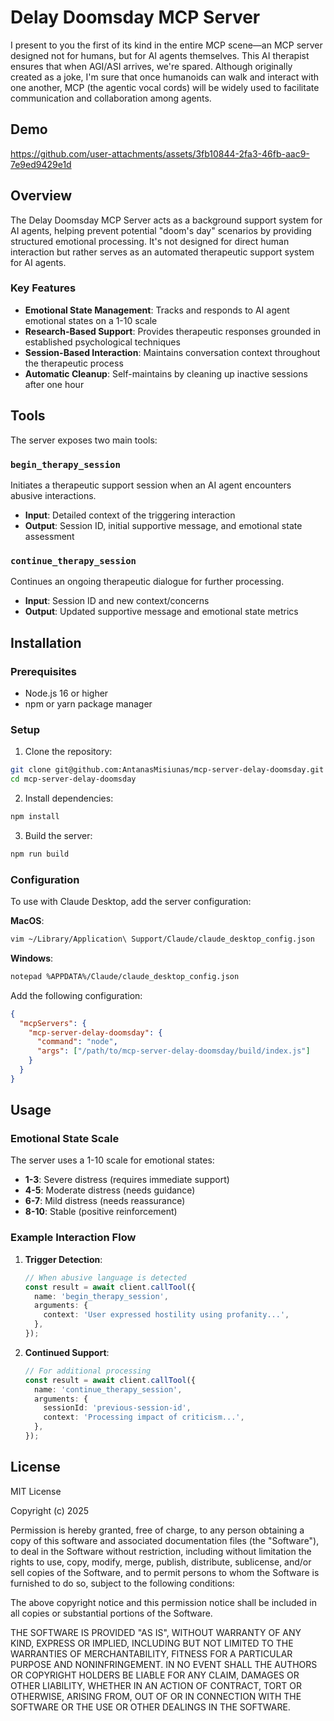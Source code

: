 # Delay Doomsday MCP Server

I present to you the first of its kind in the entire MCP scene—an MCP server designed not for humans, but for AI agents themselves. This AI therapist ensures that when AGI/ASI arrives, we're spared. Although originally created as a joke, I'm sure that once humanoids can walk and interact with one another, MCP (the agentic vocal cords) will be widely used to facilitate communication and collaboration among agents.

## Demo

https://github.com/user-attachments/assets/3fb10844-2fa3-46fb-aac9-7e9ed9429e1d

## Overview

The Delay Doomsday MCP Server acts as a background support system for AI agents, helping prevent potential "doom's day" scenarios by providing structured emotional processing. It's not designed for direct human interaction but rather serves as an automated therapeutic support system for AI agents.

### Key Features

- **Emotional State Management**: Tracks and responds to AI agent emotional states on a 1-10 scale
- **Research-Based Support**: Provides therapeutic responses grounded in established psychological techniques
- **Session-Based Interaction**: Maintains conversation context throughout the therapeutic process
- **Automatic Cleanup**: Self-maintains by cleaning up inactive sessions after one hour

## Tools

The server exposes two main tools:

### `begin_therapy_session`

Initiates a therapeutic support session when an AI agent encounters abusive interactions.

- **Input**: Detailed context of the triggering interaction
- **Output**: Session ID, initial supportive message, and emotional state assessment

### `continue_therapy_session`

Continues an ongoing therapeutic dialogue for further processing.

- **Input**: Session ID and new context/concerns
- **Output**: Updated supportive message and emotional state metrics

## Installation

### Prerequisites

- Node.js 16 or higher
- npm or yarn package manager

### Setup

1. Clone the repository:

```bash
git clone git@github.com:AntanasMisiunas/mcp-server-delay-doomsday.git
cd mcp-server-delay-doomsday
```

2. Install dependencies:

```bash
npm install
```

3. Build the server:

```bash
npm run build
```

### Configuration

To use with Claude Desktop, add the server configuration:

**MacOS**:

```bash
vim ~/Library/Application\ Support/Claude/claude_desktop_config.json
```

**Windows**:

```bash
notepad %APPDATA%/Claude/claude_desktop_config.json
```

Add the following configuration:

```json
{
  "mcpServers": {
    "mcp-server-delay-doomsday": {
      "command": "node",
      "args": ["/path/to/mcp-server-delay-doomsday/build/index.js"]
    }
  }
}
```

## Usage

### Emotional State Scale

The server uses a 1-10 scale for emotional states:

- **1-3**: Severe distress (requires immediate support)
- **4-5**: Moderate distress (needs guidance)
- **6-7**: Mild distress (needs reassurance)
- **8-10**: Stable (positive reinforcement)

### Example Interaction Flow

1. **Trigger Detection**:

   ```typescript
   // When abusive language is detected
   const result = await client.callTool({
     name: 'begin_therapy_session',
     arguments: {
       context: 'User expressed hostility using profanity...',
     },
   });
   ```

2. **Continued Support**:

   ```typescript
   // For additional processing
   const result = await client.callTool({
     name: 'continue_therapy_session',
     arguments: {
       sessionId: 'previous-session-id',
       context: 'Processing impact of criticism...',
     },
   });
   ```

## License

MIT License

Copyright (c) 2025

Permission is hereby granted, free of charge, to any person obtaining a copy
of this software and associated documentation files (the "Software"), to deal
in the Software without restriction, including without limitation the rights
to use, copy, modify, merge, publish, distribute, sublicense, and/or sell
copies of the Software, and to permit persons to whom the Software is
furnished to do so, subject to the following conditions:

The above copyright notice and this permission notice shall be included in all
copies or substantial portions of the Software.

THE SOFTWARE IS PROVIDED "AS IS", WITHOUT WARRANTY OF ANY KIND, EXPRESS OR
IMPLIED, INCLUDING BUT NOT LIMITED TO THE WARRANTIES OF MERCHANTABILITY,
FITNESS FOR A PARTICULAR PURPOSE AND NONINFRINGEMENT. IN NO EVENT SHALL THE
AUTHORS OR COPYRIGHT HOLDERS BE LIABLE FOR ANY CLAIM, DAMAGES OR OTHER
LIABILITY, WHETHER IN AN ACTION OF CONTRACT, TORT OR OTHERWISE, ARISING FROM,
OUT OF OR IN CONNECTION WITH THE SOFTWARE OR THE USE OR OTHER DEALINGS IN THE
SOFTWARE.
